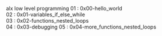 alx low level programming
01 : 0x00-hello_world            
02 : 0x01-variables_if_else_while  
03 : 0x02-functions_nested_loops   
04 : 0x03-debugging
05 : 0x04-more_functions_nested_loops

